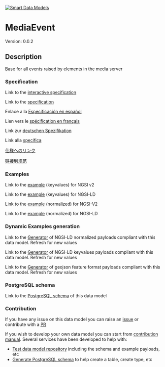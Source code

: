 [![Smart Data Models](https://smartdatamodels.org/wp-content/uploads/2022/01/SmartDataModels_logo.png "Logo")](https://smartdatamodels.org)
# MediaEvent
Version: 0.0.2

## Description 

Base for all events raised by elements in the media server
### Specification

Link to the [interactive specification](https://swagger.lab.fiware.org/?url=https://smart-data-models.github.io/dataModel.Multimedia/MediaEvent/swagger.yaml)

Link to the [specification](https://github.com/smart-data-models/dataModel.Multimedia/blob/master/MediaEvent/doc/spec.md)

Enlace a la [Especificación en español](https://github.com/smart-data-models/dataModel.Multimedia/blob/master/MediaEvent/doc/spec_ES.md)

Lien vers le [spécification en français](https://github.com/smart-data-models/dataModel.Multimedia/blob/master/MediaEvent/doc/spec_FR.md)

Link zur [deutschen Spezifikation](https://github.com/smart-data-models/dataModel.Multimedia/blob/master/MediaEvent/doc/spec_DE.md)

Link alla [specifica](https://github.com/smart-data-models/dataModel.Multimedia/blob/master/MediaEvent/doc/spec_IT.md)

[仕様へのリンク](https://github.com/smart-data-models/dataModel.Multimedia/blob/master/MediaEvent/doc/spec_JA.md)

[链接到规范](https://github.com/smart-data-models/dataModel.Multimedia/blob/master/MediaEvent/doc/spec_ZH.md)
### Examples

Link to the [example](https://smart-data-models.github.io/dataModel.Multimedia/MediaEvent/examples/example.json) (keyvalues) for NGSI v2

Link to the [example](https://smart-data-models.github.io/dataModel.Multimedia/MediaEvent/examples/example.jsonld) (keyvalues) for NGSI-LD

Link to the [example](https://smart-data-models.github.io/dataModel.Multimedia/MediaEvent/examples/example-normalized.json) (normalized) for NGSI-V2

Link to the [example](https://smart-data-models.github.io/dataModel.Multimedia/MediaEvent/examples/example-normalized.jsonld) (normalized) for NGSI-LD
### Dynamic Examples generation

Link to the [Generator](https://smartdatamodels.org/extra/ngsi-ld_generator.php?schemaUrl=https://raw.githubusercontent.com/smart-data-models/dataModel.Multimedia/master/MediaEvent/schema.json&email=info@smartdatamodels.org) of NGSI-LD normalized payloads compliant with this data model. Refresh for new values

Link to the [Generator](https://smartdatamodels.org/extra/ngsi-ld_generator_keyvalues.php?schemaUrl=https://raw.githubusercontent.com/smart-data-models/dataModel.Multimedia/master/MediaEvent/schema.json&email=info@smartdatamodels.org) of NGSI-LD keyvalues payloads compliant with this data model. Refresh for new values

Link to the [Generator](https://smartdatamodels.org/extra/geojson_features_generator.php?schemaUrl=https://raw.githubusercontent.com/smart-data-models/dataModel.Multimedia/master/MediaEvent/schema.json&email=info@smartdatamodels.org) of geojson feature format payloads compliant with this data model. Refresh for new values
### PostgreSQL schema

Link to the [PostgreSQL schema](https://github.com/smart-data-models/dataModel.Multimedia/blob/master/MediaEvent/schema.sql) of this data model
### Contribution

 If you have any issue on this data model you can raise an [issue](https://github.com/smart-data-models/dataModel.Multimedia/issues)  or contribute with a [PR](https://github.com/smart-data-models/dataModel.Multimedia/pulls)

 If you wish to develop your own data model you can start from [contribution manual](https://bit.ly/contribution_manual). Several services have been developed to help with: 
 - [Test data model repository](https://smartdatamodels.org/index.php/data-models-contribution-api/) including the schema and example payloads, etc
 - [Generate PostgreSQL schema](https://smartdatamodels.org/index.php/sql-service/) to help create a table, create type, etc